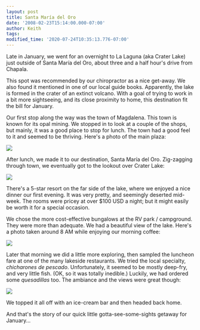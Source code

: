 ```yaml
---
layout: post
title: Santa María del Oro
date: '2008-02-23T15:14:00.000-07:00'
author: Keith
tags:
modified_time: '2020-07-24T10:35:13.776-07:00'
---
```

Late in January, we went for an overnight to La Laguna (aka Crater Lake)
just outside of Santa María del Oro, about three and a half hour's drive
from Chapala.

This spot was recommended by our chiropractor as a nice get-away. We
also found it mentioned in one of our local guide books. Apparently, the
lake is formed in the crater of an extinct volcano. With a goal of
trying to work in a bit more sightseeing, and its close proximity to
home, this destination fit the bill for January.

Our first stop along the way was the town of Magdalena. This town is
known for its opal mining. We stopped in to look at a couple of the
shops, but mainly, it was a good place to stop for lunch. The town had a
good feel to it and seemed to be thriving. Here's a photo of the main
plaza:

[![]({{site.baseurl}}/assets/images/IMG_5237.JPG)]({{site.baseurl}}/assets/images/IMG_5237.JPG)

After lunch, we made it to our destination, Santa María del Oro.
Zig-zagging through town, we eventually got to the lookout over Crater
Lake:

[![]({{site.baseurl}}/assets/images/IMG_5272.JPG)]({{site.baseurl}}/assets/images/IMG_5272.JPG)

There's a 5-star resort on the far side of the lake, where we enjoyed a
nice dinner our first evening. It was very pretty, and seemingly
deserted mid-week. The rooms were pricey at over $100 USD a night; but
it might easily be worth it for a special occasion.

We chose the more cost-effective bungalows at the RV park / campground.
They were more than adequate. We had a beautiful view of the lake.
Here's a photo taken around 8 AM while enjoying our morning coffee:

[![]({{site.baseurl}}/assets/images/IMG_5251.JPG)]({{site.baseurl}}/assets/images/IMG_5251.JPG)

Later that morning we did a little more exploring, then sampled the
luncheon fare at one of the many lakeside restaurants. We tried the
local specialty, *chicharones de pescado*. Unfortunately, it seemed to be
mostly deep-fry, and very little fish. (OK, so it was totally inedible.)
Luckily, we had ordered some *quesadillas* too. The ambiance and the views
were great though:

[![]({{site.baseurl}}/assets/images/IMG_5265.JPG)]({{site.baseurl}}/assets/images/IMG_5265.JPG)

We topped it all off with an ice-cream bar and then headed back home.

And that's the story of our quick little gotta-see-some-sights getaway
for January...
